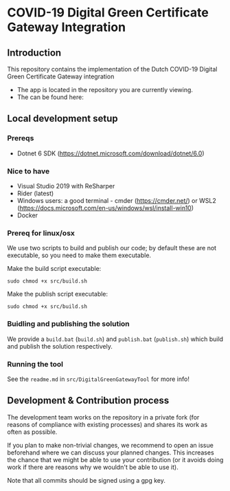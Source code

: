 # COVID-19 Digital Green Certificate Gateway Integration

## Introduction

This repository contains the implementation of the Dutch COVID-19 Digital Green Certificate Gateway integration

* The <platform> app is located in the repository you are currently viewing.
* The <related> can be found here: <related repo>

## Local development setup

### Prereqs

* Dotnet 6 SDK (https://dotnet.microsoft.com/download/dotnet/6.0)

### Nice to have

* Visual Studio 2019 with ReSharper
* Rider (latest)
* Windows users: a good terminal - cmder (https://cmder.net/) or WSL2 (https://docs.microsoft.com/en-us/windows/wsl/install-win10)
* Docker

### Prereq for linux/osx

We use two scripts to build and publish our code; by default these are not executable, so you need to make them executable.

Make the build script executable:

```sudo chmod +x src/build.sh ```

Make the publish script executable:

```sudo chmod +x src/build.sh ```
	
### Buidling and publishing the solution

We provide a `build.bat` (`build.sh`) and `publish.bat` (`publish.sh`) which build and publish the solution respectively.

### Running the tool

See the `readme.md` in `src/DigitalGreenGatewayTool` for more info!

## Development & Contribution process

The development team works on the repository in a private fork (for reasons of compliance with existing processes) and shares its work as often as possible.

If you plan to make non-trivial changes, we recommend to open an issue beforehand where we can discuss your planned changes.
This increases the chance that we might be able to use your contribution (or it avoids doing work if there are reasons why we wouldn't be able to use it).

Note that all commits should be signed using a gpg key.
